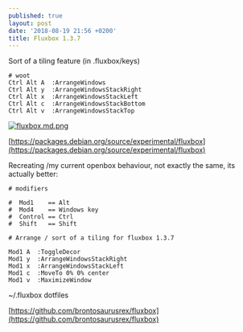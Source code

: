 ```yaml
---
published: true
layout: post
date: '2018-08-19 21:56 +0200'
title: Fluxbox 1.3.7
---
```

Sort of a tiling feature (in .fluxbox/keys)

    # woot
    Ctrl Alt A  :ArrangeWindows
    Ctrl Alt y  :ArrangeWindowsStackRight
    Ctrl Alt x  :ArrangeWindowsStackLeft
    Ctrl Alt c  :ArrangeWindowsStackBottom
    Ctrl Alt v  :ArrangeWindowsStackTop
    
[![fluxbox.md.png](https://cdn.scrot.moe/images/2018/08/19/fluxbox.md.png)](https://scrot.moe/image/9N1Jn)

[https://packages.debian.org/source/experimental/fluxbox](https://packages.debian.org/source/experimental/fluxbox)

Recreating /my current openbox behaviour, not exactly the same, its actually better:

    # modifiers

    #  Mod1    == Alt
    #  Mod4    == Windows key
    #  Control == Ctrl
    #  Shift   == Shift

    # Arrange / sort of a tiling for fluxbox 1.3.7

    Mod1 A  :ToggleDecor
    Mod1 y  :ArrangeWindowsStackRight
    Mod1 x  :ArrangeWindowsStackLeft
    Mod1 c  :MoveTo 0% 0% center
    Mod1 v  :MaximizeWindow

~/.fluxbox dotfiles

[https://github.com/brontosaurusrex/fluxbox](https://github.com/brontosaurusrex/fluxbox)
